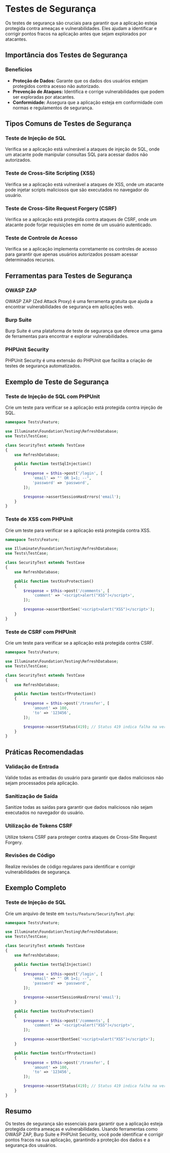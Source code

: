 # Testes de Segurança

Os testes de segurança são cruciais para garantir que a aplicação esteja protegida contra ameaças e vulnerabilidades. Eles ajudam a identificar e corrigir pontos fracos na aplicação antes que sejam explorados por atacantes.

## Importância dos Testes de Segurança

### Benefícios

- **Proteção de Dados:** Garante que os dados dos usuários estejam protegidos contra acesso não autorizado.
- **Prevenção de Ataques:** Identifica e corrige vulnerabilidades que podem ser exploradas por atacantes.
- **Conformidade:** Assegura que a aplicação esteja em conformidade com normas e regulamentos de segurança.

## Tipos Comuns de Testes de Segurança

### Teste de Injeção de SQL

Verifica se a aplicação está vulnerável a ataques de injeção de SQL, onde um atacante pode manipular consultas SQL para acessar dados não autorizados.

### Teste de Cross-Site Scripting (XSS)

Verifica se a aplicação está vulnerável a ataques de XSS, onde um atacante pode injetar scripts maliciosos que são executados no navegador do usuário.

### Teste de Cross-Site Request Forgery (CSRF)

Verifica se a aplicação está protegida contra ataques de CSRF, onde um atacante pode forjar requisições em nome de um usuário autenticado.

### Teste de Controle de Acesso

Verifica se a aplicação implementa corretamente os controles de acesso para garantir que apenas usuários autorizados possam acessar determinados recursos.

## Ferramentas para Testes de Segurança

### OWASP ZAP

OWASP ZAP (Zed Attack Proxy) é uma ferramenta gratuita que ajuda a encontrar vulnerabilidades de segurança em aplicações web.

### Burp Suite

Burp Suite é uma plataforma de teste de segurança que oferece uma gama de ferramentas para encontrar e explorar vulnerabilidades.

### PHPUnit Security

PHPUnit Security é uma extensão do PHPUnit que facilita a criação de testes de segurança automatizados.

## Exemplo de Teste de Segurança

### Teste de Injeção de SQL com PHPUnit

Crie um teste para verificar se a aplicação está protegida contra injeção de SQL.

```php
namespace Tests\Feature;

use Illuminate\Foundation\Testing\RefreshDatabase;
use Tests\TestCase;

class SecurityTest extends TestCase
{
    use RefreshDatabase;

    public function testSqlInjection()
    {
        $response = $this->post('/login', [
            'email' => "' OR 1=1; --",
            'password' => 'password',
        ]);

        $response->assertSessionHasErrors('email');
    }
}
```

### Teste de XSS com PHPUnit

Crie um teste para verificar se a aplicação está protegida contra XSS.

```php
namespace Tests\Feature;

use Illuminate\Foundation\Testing\RefreshDatabase;
use Tests\TestCase;

class SecurityTest extends TestCase
{
    use RefreshDatabase;

    public function testXssProtection()
    {
        $response = $this->post('/comments', [
            'comment' => '<script>alert("XSS")</script>',
        ]);

        $response->assertDontSee('<script>alert("XSS")</script>');
    }
}
```

### Teste de CSRF com PHPUnit

Crie um teste para verificar se a aplicação está protegida contra CSRF.

```php
namespace Tests\Feature;

use Illuminate\Foundation\Testing\RefreshDatabase;
use Tests\TestCase;

class SecurityTest extends TestCase
{
    use RefreshDatabase;

    public function testCsrfProtection()
    {
        $response = $this->post('/transfer', [
            'amount' => 100,
            'to' => '123456',
        ]);

        $response->assertStatus(419); // Status 419 indica falha na verificação CSRF
    }
}
```

## Práticas Recomendadas

### Validação de Entrada

Valide todas as entradas do usuário para garantir que dados maliciosos não sejam processados pela aplicação.

### Sanitização de Saída

Sanitize todas as saídas para garantir que dados maliciosos não sejam executados no navegador do usuário.

### Utilização de Tokens CSRF

Utilize tokens CSRF para proteger contra ataques de Cross-Site Request Forgery.

### Revisões de Código

Realize revisões de código regulares para identificar e corrigir vulnerabilidades de segurança.

## Exemplo Completo

### Teste de Injeção de SQL

Crie um arquivo de teste em `tests/Feature/SecurityTest.php`:

```php
namespace Tests\Feature;

use Illuminate\Foundation\Testing\RefreshDatabase;
use Tests\TestCase;

class SecurityTest extends TestCase
{
    use RefreshDatabase;

    public function testSqlInjection()
    {
        $response = $this->post('/login', [
            'email' => "' OR 1=1; --",
            'password' => 'password',
        ]);

        $response->assertSessionHasErrors('email');
    }

    public function testXssProtection()
    {
        $response = $this->post('/comments', [
            'comment' => '<script>alert("XSS")</script>',
        ]);

        $response->assertDontSee('<script>alert("XSS")</script>');
    }

    public function testCsrfProtection()
    {
        $response = $this->post('/transfer', [
            'amount' => 100,
            'to' => '123456',
        ]);

        $response->assertStatus(419); // Status 419 indica falha na verificação CSRF
    }
}
```

## Resumo

Os testes de segurança são essenciais para garantir que a aplicação esteja protegida contra ameaças e vulnerabilidades. Usando ferramentas como OWASP ZAP, Burp Suite e PHPUnit Security, você pode identificar e corrigir pontos fracos na sua aplicação, garantindo a proteção dos dados e a segurança dos usuários.
